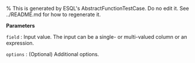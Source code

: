 % This is generated by ESQL's AbstractFunctionTestCase. Do no edit it. See ../README.md for how to regenerate it.

**Parameters**

`field`
:   Input value. The input can be a single- or multi-valued column or an expression.

`options`
:   (Optional) Additional options.

